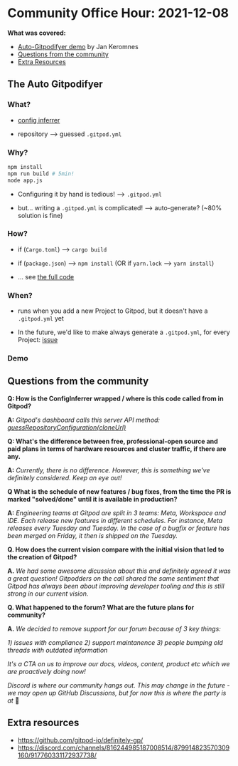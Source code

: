 # Community Office Hour: 2021-12-08

**What was covered:**

- [Auto-Gitpodifyer demo](#the-auto-gitpodifyer) by Jan Keromnes
- [Questions from the community](#questions-from-the-community)
- [Extra Resources](#extra-resources)

## The Auto Gitpodifyer

### What?

- [config inferrer](https://github.com/gitpod-io/gitpod/blob/main/components/server/src/projects/config-inferrer.ts)

- repository --> guessed `.gitpod.yml`

### Why?

```bash
npm install
npm run build # 5min!
node app.js
```

- Configuring it by hand is tedious! --> `.gitpod.yml`

- but... writing a `.gitpod.yml` is complicated! --> auto-generate? (~80% solution is fine)

### How?

- if (`Cargo.toml`) --> `cargo build`

- if (`package.json`) --> `npm install` (OR if `yarn.lock` --> `yarn install`)

- ... see [the full code](https://github.com/gitpod-io/gitpod/blob/main/components/server/src/config/config-inferrer.ts)

### When?

- runs when you add a new Project to Gitpod, but it doesn't have a `.gitpod.yml` yet

- In the future, we'd like to make always generate a `.gitpod.yml`, for every Project: [issue](https://github.com/gitpod-io/gitpod/issues/6921)

### Demo

## Questions from the community

**Q: How is the ConfigInferrer wrapped / where is this code called from in Gitpod?**

**A:** _Gitpod's dashboard calls this server API method: [guessRepositoryConfiguration(cloneUrl)](https://github.com/gitpod-io/gitpod/blob/a481e8b536295863e1767ea349fc511666e1c84d/components/server/src/workspace/gitpod-server-impl.ts#L1684-L1694)_

**Q: What's the difference between free, professional-open source and paid plans in terms of hardware resources and cluster traffic, if there are any.**

**A:** _Currently, there is no difference. However, this is something we've definitely considered. Keep an eye out!_

**Q What is the schedule of new features / bug fixes, from the time the PR is marked "solved/done" until it is available in production?**

**A:** _Engineering teams at Gitpod are split in 3 teams: Meta, Workspace and IDE. Each release new features in different schedules. For instance, Meta releases every Tuesday and Tuesday. In the case of a bugfix or feature has been merged on Friday, it then is shipped on the Tuesday._

**Q. How does the current vision compare with the initial vision that led to the creation of Gitpod?**

**A.** _We had some awesome dicussion about this and definitely agreed it was a great question! Gitpodders on the call shared the same sentiment that Gitpod has always been about improving developer tooling and this is still strong in our current vision._

**Q. What happened to the forum? What are the future plans for community?**

**A.** _We decided to remove support for our forum because of 3 key things:_

_1) issues with compliance_
_2) support maintanence_
_3) people bumping old threads with outdated information_

_It's a CTA on us to improve our docs, videos, content, product etc which we are proactively doing now!_

_Discord is where our community hangs out. This may change in the future - we may open up GitHub Discussions, but for now this is where the party is at_ 🎉

## Extra resources

- <https://github.com/gitpod-io/definitely-gp/>
- <https://discord.com/channels/816244985187008514/879914823570309160/917760331172937738/>
